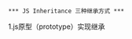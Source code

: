     *** JS Inheritance 三种继承方式 ***

1.js原型（prototype）实现继承
    <html> 
        <body> 
            <script type="text/javascript"> 
                function Person(name,age){ 
                    this.name=name; 
                    this.age=age; 
                } 
                Person.prototype.sayHello=function(){ 
                    alert("使用原型得到Name："+this.name); 
                } 
                var per=new Person("马小倩",21); 
                per.sayHello(); //输出：使用原型得到Name:马小倩 
                           
                function Student(){} 
                Student.prototype=new Person("洪如彤",21); 
                var stu=new Student(); 
                Student.prototype.grade=5; 
                Student.prototype.intr=function(){ 
                    alert(this.grade); 
                } 
                stu.sayHello();//输出：使用原型得到Name:洪如彤 
                stu.intr();//输出：5 
            </script> 
        </body> 
    </html>


2.构造函数实现继承
    <html> 
        <body> 
            <script type="text/javascript"> 
                function Parent(name){ 
                    this.name=name; 
                    this.sayParent=function(){ 
                        alert("Parent:"+this.name); 
                    } 
                } 
            
                function Child(name,age){ 
                    this.tempMethod=Parent; 
                    this.tempMethod(name); 
                    this.age=age; 
                    this.sayChild=function(){ 
                        alert("Child:"+this.name+"age:"+this.age); 
                    } 
                } 
            
                var parent=new Parent("江剑臣"); 
                parent.sayParent(); //输出：“Parent:江剑臣” 
                var child=new Child("李鸣",24); //输出：“Child:李鸣 age:24” 
                child.sayChild(); 
            </script> 
        </body> 
    </html>


3.call, apply实现继承
    <html> 
        <body> 
            <script type="text/javascript"> 
                function Person(name,age,love){ 
                    this.name=name; 
                    this.age=age; 
                    this.love=love; 
                    this.say=function say(){ 
                        alert("姓名："+name); 
                    } 
                } 
            
                //call方式 
                function student(name,age){ 
                    Person.call(this,name,age); 
                } 
            
                //apply方式 
                function teacher(name,love){ 
                    Person.apply(this,[name,love]); 
                    //Person.apply(this,arguments); //跟上句一样的效果，arguments 
                } 
            
                //call与aplly的异同： 
                //1,第一个参数this都一样,指当前对象 
                //2,第二个参数不一样：call的是一个个的参数列表；apply的是一个数组（arguments也可以） 
            
                var per=new Person("武凤楼",25,"魏荧屏"); //输出：“武凤楼” 
                per.say(); 
                var stu=new student("曹玉",18);//输出：“曹玉” 
                stu.say(); 
                var tea=new teacher("秦杰",16);//输出：“秦杰” 
                tea.say();       
            </script> 
        </body> 
    </html>
